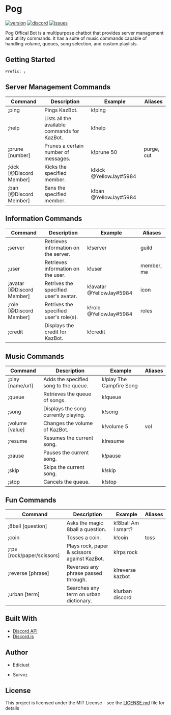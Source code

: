 # Pog

[![version](https://img.shields.io/github/package-json/v/Androz2091/ManageInvite?style=for-the-badge)](https://github.com/Androz2091/ManageInvite)
[![discord](https://img.shields.io/discord/638685268777500672?style=for-the-badge&color=7289DA&label=Discord)](https://discord.gg/v26Sqqs)
[![issues](https://img.shields.io/github/issues/Androz2091/ManageInvite?style=for-the-badge)](https://github.com/Androz2091/ManageInvite)


Pog Offical Bot is a multipurpose chatbot that provides server management and utility commands. It has a suite of music commands capable of handling volume, queues, song selection, and custom playlists.

## Getting Started

```
Prefix: ;
```

## Server Management Commands

| Command                  | Description                                  | Example                | Aliases     |
| ------------------------ | -------------------------------------------- | ---------------------- | ----------- |
| ;ping                   | Pings KazBot.                                | k!ping                 |             |
| ;help                   | Lists all the available commands for KazBot. | k!help                 |             |
| ;prune [number]         | Prunes a certain number of messages.         | k!prune 50             | purge, cut  |
| ;kick [@Discord Member] | Kicks the specified member.                  | k!kick @YellowJay#5984 |             |
| ;ban [@Discord Member]  | Bans the specified member.                   | k!ban @YellowJay#5984  |             |

## Information Commands

| Command                    | Description                                  | Example                  | Aliases     |
| ------------------------   | -------------------------------------------- | ------------------------ | ----------- |
| ;server                   | Retrieves information on the server.         | k!server                 | guild       |
| ;user                     | Retrieves information on the user.           | k!user                   | member, me  |
| ;avatar [@Discord Member] | Retrives the specified user's avatar.        | k!avatar @YellowJay#5984 | icon        |
| ;role [@Discord Member]   | Retrives the specified user's role(s).       | k!role @YellowJay#5984   | roles       |
| ;credit                   | Displays the credit for KazBot.              | k!credit                 |             |

## Music Commands

| Command                    | Description                                  | Example                  | Aliases     |
| -------------------------- | -------------------------------------------- | ------------------------ | ----------- |
| ;play [name/url]          | Adds the specified song to the queue.        | k!play The Campfire Song |             |
| ;queue                    | Retrieves the queue of songs.                | k!queue                  |             |
| ;song                     | Displays the song currently playing.         | k!song                   |             |
| ;volume [value]           | Changes the volume of KazBot.                | k!volume 5               | vol         |
| ;resume                   | Resumes the current song.                    | k!resume                 |             |
| ;pause                    | Pauses the current song.                     | k!pause                  |             |
| ;skip                     | Skips the current song.                      | k!skip                   |             |
| ;stop                     | Cancels the queue.                           | k!stop                   |             |

## Fun Commands

| Command                      | Description                                  | Example                  | Aliases     |
| ---------------------------- | -------------------------------------------- | ------------------------ | ----------- |
| ;8ball [question]           | Asks the magic 8ball a question.             | k!8ball Am I smart?      |             |
| ;coin                       | Tosses a coin.                               | k!coin                   | toss        |
| ;rps [rock/paper/scissors]  | Plays rock, paper & scissors against KazBot. | k!rps rock               |             |
| ;reverse [phrase]           | Reverses any phrase passed through.          | k!reverse kazbot         |             |
| ;urban [term]               | Searches any term on urban dictionary.       | k!urban discord          |             |

## Built With
- [Discord API](https://discordapp.com/developers/docs/intro)
- [Discord.js](https://discord.js.org/#/)

## Author
* Ediciust

* Survvz

## License
This project is licensed under the MIT License - see the [LICENSE.md](LICENSE.md) file for details
